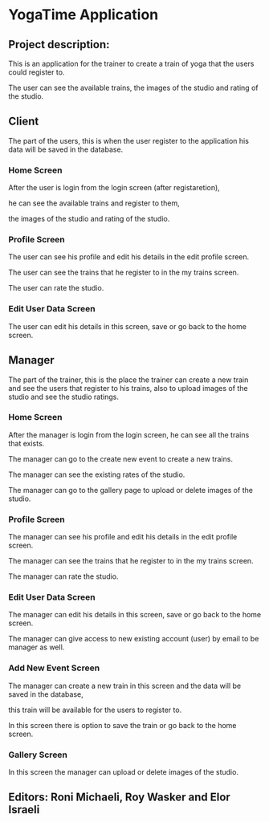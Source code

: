 
# YogaTime Application

## Project description:

This is an application for the trainer to create a train of yoga that the users could register to.

The user can see the available trains, the images of the studio and rating of the studio.



## Client
The part of the users, this is when the user register to the application his data will be saved in the database.


### Home Screen

After the user is login from the login screen (after registaretion), 

he can see the available trains and register to them, 

the images of the studio and rating of the studio.


### Profile Screen

The user can see his profile and edit his details in the edit profile screen.

The user can see the trains that he register to in the my trains screen.

The user can rate the studio.


### Edit User Data Screen

The user can edit his details in this screen, save or go back to the home screen.



## Manager

The part of the trainer, this is the place the trainer can create a new train and see the users that register to his trains, also to upload images of the studio and see the studio ratings.


### Home Screen

After the manager is login from the login screen, he can see all the trains that exists.

The manager can go to the create new event to create a new trains. 

The manager can see the existing rates of the studio.

The manager can go to the gallery page to upload or delete images of the studio.



### Profile Screen

The manager can see his profile and edit his details in the edit profile screen.

The manager can see the trains that he register to in the my trains screen.

The manager can rate the studio.


### Edit User Data Screen

The manager can edit his details in this screen, save or go back to the home screen.

The manager can give access to new existing account (user) by email to be manager as well.


### Add New Event Screen

The manager can create a new train in this screen and the data will be saved in the database,

 this train will be available for the users to register to.

In this screen there is option to save the train or go back to the home screen.


### Gallery Screen

In this screen the manager can upload or delete images of the studio.




## Editors: Roni Michaeli, Roy Wasker and Elor Israeli
